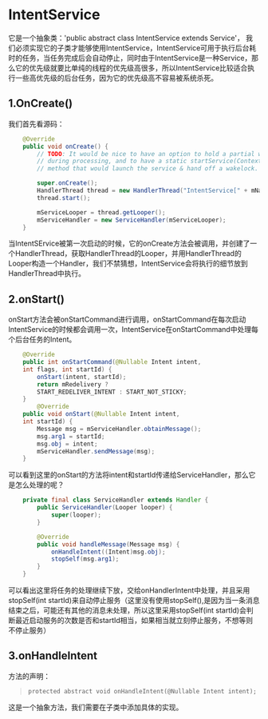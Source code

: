 # IntentService

它是一个抽象类：'public abstract class IntentService extends Service'， 我们必须实现它的子类才能够使用IntentService，IntentService可用于执行后台耗时的任务，当任务完成后会自动停止，同时由于IntentService是一种Service，那么它的优先级就要比单纯的线程的优先级高很多，所以IntentService比较适合执行一些高优先级的后台任务，因为它的优先级高不容易被系统杀死。
## 1.OnCreate()
我们首先看源码：
```java
    @Override
    public void onCreate() {
        // TODO: It would be nice to have an option to hold a partial wakelock
        // during processing, and to have a static startService(Context, Intent)
        // method that would launch the service & hand off a wakelock.

        super.onCreate();
        HandlerThread thread = new HandlerThread("IntentService[" + mName + "]");
        thread.start();

        mServiceLooper = thread.getLooper();
        mServiceHandler = new ServiceHandler(mServiceLooper);
    }
```
当IntentSErvice被第一次启动的时候，它的onCreate方法会被调用，并创建了一个HandlerThread，获取HandlerThread的Looper，并用HandlerThread的Looper构造一个Handler，我们不禁猜想，IntentService会将执行的细节放到HandlerThread中执行。
## 2.onStart()
onStart方法会被onStartCommand进行调用，onStartCommand在每次启动IntentService的时候都会调用一次，IntentService在onStartCommand中处理每个后台任务的Intent。
```java
    @Override
    public int onStartCommand(@Nullable Intent intent, 
    int flags, int startId) {
        onStart(intent, startId);
        return mRedelivery ? 
        START_REDELIVER_INTENT : START_NOT_STICKY;
    }
        @Override
    public void onStart(@Nullable Intent intent, 
    int startId) {
        Message msg = mServiceHandler.obtainMessage();
        msg.arg1 = startId;
        msg.obj = intent;
        mServiceHandler.sendMessage(msg);
    }
```
可以看到这里的onStart的方法将intent和startId传递给ServiceHandler，那么它是怎么处理的呢？
```java
    private final class ServiceHandler extends Handler {
        public ServiceHandler(Looper looper) {
            super(looper);
        }

        @Override
        public void handleMessage(Message msg) {
            onHandleIntent((Intent)msg.obj);
            stopSelf(msg.arg1);
        }
    }
```
可以看出这里将任务的处理继续下放，交给onHandlerIntent中处理，并且采用stopSelf(int startId)来自动停止服务（这里没有使用stopSelf(),是因为当一条消息结束之后，可能还有其他的消息未处理，所以这里采用stopSelf(int startId)会判断最近启动服务的次数是否和startId相当，如果相当就立刻停止服务，不想等则不停止服务）
## 3.onHandleIntent
方法的声明：
>     protected abstract void onHandleIntent(@Nullable Intent intent);

这是一个抽象方法，我们需要在子类中添加具体的实现。

